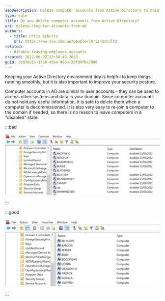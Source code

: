 ```yaml
---
seoDescription: Delete computer accounts from Active Directory to maintain a secure and tidy environment by removing decommissioned devices and improving domain access control.
type: rule
title: Do you delete computer accounts from Active Directory?
uri: delete-computer-accounts-from-ad
authors:
  - title: Chris Schultz
    url: https://ww.ssw.com.au/people/chris-schultz
related:
  - disable-leaving-employee-accounts
created: 2022-06-02T22:58:49.208Z
guid: 3c078816-1abb-456e-96be-28fd9fba2006
---
```


Keeping your Active Directory environment tidy is helpful to keep things running smoothly, but it is also important to improve your security posture.

<!--endintro-->

Computer accounts in AD are similar to user accounts - they can be used to access other systems and data in your domain. Since computer accounts do not hold any useful information, it is safe to delete them when a computer is decommissioned. It is also very easy to re-join a computer to the domain if needed, so there is no reason to leave computers in a "disabled" state.

:::bad

![Bad example: Disabled computers in AD](disabled-pcs.png)

:::

:::good

![Good example: Only enabled, current computers](enabled-pcs.png)

:::
